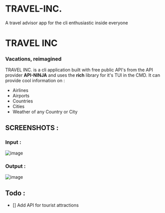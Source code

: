# TRAVEL-INC.
A travel advisor app for the cli enthusiastic inside everyone

# TRAVEL INC

### Vacations, reimagined

TRAVEL INC. is a cli application built with free public API's from the API provider **API-NINJA** and uses the **rich** library for it's TUI in the CMD. It can provide cool information on :
- Airlines
- Airports
- Countries
- Cities
- Weather of any Country or City

## SCREENSHOTS :

### Input :
![image](https://user-images.githubusercontent.com/103417697/196384953-701875d6-e3e4-4f08-91b6-b326759d56fd.png)

### Output : 
![image](https://user-images.githubusercontent.com/103417697/196385197-bca70f4b-eaa3-4739-aafe-6ea4b8dc7924.png)

## Todo :

- [] Add API for tourist attractions

